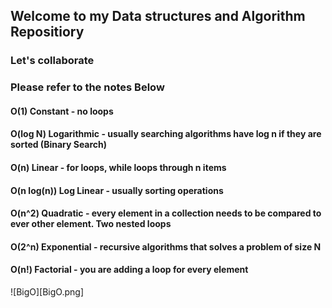 ## Welcome to my Data structures and Algorithm Repositiory
### Let's collaborate
### Please refer to the notes Below
#### O(1) Constant - no loops
#### O(log N) Logarithmic - usually searching algorithms have log n if they are sorted (Binary Search)

#### O(n) Linear - for loops, while loops through n items

#### O(n log(n)) Log Linear - usually sorting operations

#### O(n^2) Quadratic - every element in a collection needs to be compared to ever other element. Two nested loops

#### O(2^n) Exponential - recursive algorithms that solves a problem of size N

#### O(n!) Factorial - you are adding a loop for every element

![BigO][BigO.png]

